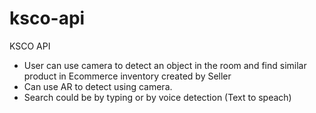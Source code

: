 # ksco-api
KSCO API

- User can use camera to detect an object in the room and find similar product in Ecommerce inventory created by Seller
- Can use AR to detect using camera.
- Search could be by typing or by voice detection (Text to speach)
